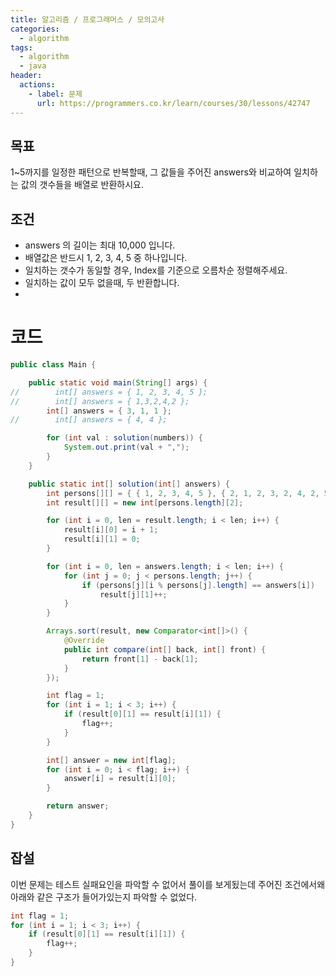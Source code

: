 ```yaml
---
title: 알고리즘 / 프로그래머스 / 모의고사
categories: 
  - algorithm
tags: 
  - algorithm
  - java
header:  
  actions:
    - label: 문제
      url: https://programmers.co.kr/learn/courses/30/lessons/42747
---
```

## 목표
1~5까지를 일정한 패턴으로 반복할때, 그 값들을 주어진 answers와 비교하여 일치하는 값의 갯수들을 배열로 반환하시요.

## 조건
-  answers 의 길이는 최대 10,000 입니다.
-  배열값은 반드시 1, 2, 3, 4, 5 중 하나입니다.
-  일치하는 갯수가 동일할 경우, Index를 기준으로 오름차순 정렬해주세요.
-  일치하는 값이 모두 없을때, 두 반환합니다.
-  
# 코드
```java
public class Main {

    public static void main(String[] args) {
//        int[] answers = { 1, 2, 3, 4, 5 };
//        int[] answers = { 1,3,2,4,2 };
        int[] answers = { 3, 1, 1 };
//        int[] answers = { 4, 4 };

        for (int val : solution(numbers)) {
            System.out.print(val + ",");
        }
    }

    public static int[] solution(int[] answers) {
        int persons[][] = { { 1, 2, 3, 4, 5 }, { 2, 1, 2, 3, 2, 4, 2, 5 }, { 3, 3, 1, 1, 2, 2, 4, 4, 5, 5 } };
        int result[][] = new int[persons.length][2];

        for (int i = 0, len = result.length; i < len; i++) {
            result[i][0] = i + 1;
            result[i][1] = 0;
        }

        for (int i = 0, len = answers.length; i < len; i++) {
            for (int j = 0; j < persons.length; j++) {
                if (persons[j][i % persons[j].length] == answers[i])
                    result[j][1]++;
            }
        }

        Arrays.sort(result, new Comparator<int[]>() {
            @Override
            public int compare(int[] back, int[] front) {
                return front[1] - back[1];
            }
        });

        int flag = 1;
        for (int i = 1; i < 3; i++) {
            if (result[0][1] == result[i][1]) {
                flag++;
            }
        }

        int[] answer = new int[flag];
        for (int i = 0; i < flag; i++) {
            answer[i] = result[i][0];
        }

        return answer;
    }
}
 ```
## 잡설
이번 문제는 테스트 실패요인을 파악할 수 없어서 풀이를 보게됬는데 주어진 조건에서왜 아래와 같은 구조가 들어가있는지 파악할 수 없었다.
```java
int flag = 1;
for (int i = 1; i < 3; i++) {
    if (result[0][1] == result[i][1]) {
        flag++;
    }
}
```
<!--stackedit_data:
eyJoaXN0b3J5IjpbMzAzNjE2NTc0XX0=
-->